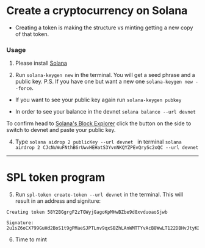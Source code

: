 # Create a cryptocurrency on Solana 

* Creating a token is making the structure vs minting getting a new copy of that token.

### Usage 

1. Please install [Solana](https://docs.solana.com/cli/install-solana-cli-tools)

2. Run `solana-keygen new` in the terminal. You will get a seed phrase and a public key. P.S. If you have one but want a new one `solana-keygen new --force`.

* If you want to see your public key again run `solana-keygen pubkey`

* In order to see your balance in the devnet `solana balance --url devnet` 

To confirm head to [Solana's Block Explorer](https://explorer.solana.com/) click the button on the side to switch to devnet and paste your public key.

4. Type `solana aidrop 2 publicKey --url devnet ` in terminal `solana airdrop 2 CJcNuWuFNthB6rUwvHEHatS3YvnNKQYZPEvQrySc2oQC --url devnet `

---

# SPL token program

5. Run `spl-token create-token --url devnet` in the terminal. This will result in an address and signiture:

  ```shell
  Creating token 58Y2BGgrgF2zTGWyjGagoKpMHwBZbe9d8xvduoaoSjwb

  Signature: 2u1sZ6oCX799GuHd2BoS1t9gPMaeSJPTLnv9qxSBZhLAnWMTTYvAcB8WwLT122DBHvJtyKDvcLpRggsjsQCED3VR
  ```
6. Time to mint